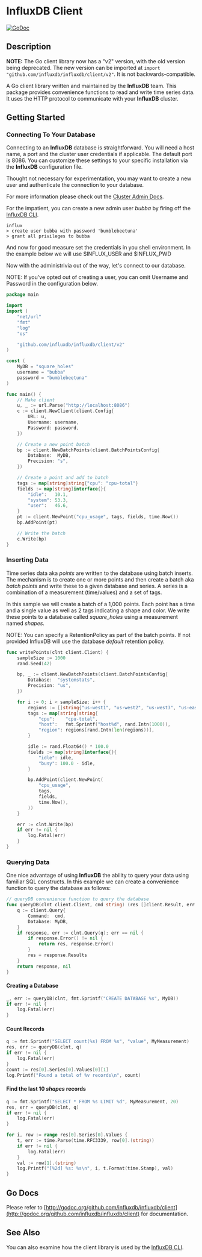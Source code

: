 # InfluxDB Client

[![GoDoc](https://godoc.org/github.com/influxdb/influxdb?status.svg)](http://godoc.org/github.com/influxdb/influxdb/client)

## Description

**NOTE:** The Go client library now has a "v2" version, with the old version
being deprecated. The new version can be imported at
`import "github.com/influxdb/influxdb/client/v2"`. It is not backwards-compatible.

A Go client library written and maintained by the **InfluxDB** team.
This package provides convenience functions to read and write time series data.
It uses the HTTP protocol to communicate with your **InfluxDB** cluster.


## Getting Started

### Connecting To Your Database

Connecting to an **InfluxDB** database is straightforward. You will need a host
name, a port and the cluster user credentials if applicable. The default port is
8086. You can customize these settings to your specific installation via the
**InfluxDB** configuration file.

Thought not necessary for experimentation, you may want to create a new user
and authenticate the connection to your database.

For more information please check out the
[Cluster Admin Docs](http://influxdb.com/docs/v0.9/query_language/database_administration.html).

For the impatient, you can create a new admin user _bubba_ by firing off the
[InfluxDB CLI](https://github.com/influxdb/influxdb/blob/master/cmd/influx/main.go).

```shell
influx
> create user bubba with password 'bumblebeetuna'
> grant all privileges to bubba
```

And now for good measure set the credentials in you shell environment.
In the example below we will use $INFLUX_USER and $INFLUX_PWD

Now with the administrivia out of the way, let's connect to our database.

NOTE: If you've opted out of creating a user, you can omit Username and Password in
the configuration below.

```go
package main

import
import (
	"net/url"
	"fmt"
	"log"
	"os"

	"github.com/influxdb/influxdb/client/v2"
)

const (
	MyDB = "square_holes"
	username = "bubba"
	password = "bumblebeetuna"
)

func main() {
	// Make client
	u, _ := url.Parse("http://localhost:8086")
	c := client.NewClient(client.Config{
		URL: u,
		Username: username,
		Password: password,
	})

	// Create a new point batch
	bp := client.NewBatchPoints(client.BatchPointsConfig{
		Database:  MyDB,
		Precision: "s",
	})

	// Create a point and add to batch
	tags := map[string]string{"cpu": "cpu-total"}
	fields := map[string]interface{}{
		"idle":   10.1,
		"system": 53.3,
		"user":   46.6,
	}
	pt := client.NewPoint("cpu_usage", tags, fields, time.Now())
	bp.AddPoint(pt)

	// Write the batch
	c.Write(bp)
}

```

### Inserting Data

Time series data aka *points* are written to the database using batch inserts.
The mechanism is to create one or more points and then create a batch aka
*batch points* and write these to a given database and series. A series is a
combination of a measurement (time/values) and a set of tags.

In this sample we will create a batch of a 1,000 points. Each point has a time and
a single value as well as 2 tags indicating a shape and color. We write these points
to a database called _square_holes_ using a measurement named _shapes_.

NOTE: You can specify a RetentionPolicy as part of the batch points. If not
provided InfluxDB will use the database _default_ retention policy.

```go
func writePoints(clnt client.Client) {
	sampleSize := 1000
	rand.Seed(42)

	bp, _ := client.NewBatchPoints(client.BatchPointsConfig{
		Database:  "systemstats",
		Precision: "us",
	})

	for i := 0; i < sampleSize; i++ {
		regions := []string{"us-west1", "us-west2", "us-west3", "us-east1"}
		tags := map[string]string{
			"cpu":    "cpu-total",
			"host":   fmt.Sprintf("host%d", rand.Intn(1000)),
			"region": regions[rand.Intn(len(regions))],
		}

		idle := rand.Float64() * 100.0
		fields := map[string]interface{}{
			"idle": idle,
			"busy": 100.0 - idle,
		}

		bp.AddPoint(client.NewPoint(
			"cpu_usage",
			tags,
			fields,
			time.Now(),
		))
	}

	err := clnt.Write(bp)
	if err != nil {
		log.Fatal(err)
	}
}
```


### Querying Data

One nice advantage of using **InfluxDB** the ability to query your data using familiar
SQL constructs. In this example we can create a convenience function to query the database
as follows:

```go
// queryDB convenience function to query the database
func queryDB(clnt client.Client, cmd string) (res []client.Result, err error) {
	q := client.Query{
		Command:  cmd,
		Database: MyDB,
	}
	if response, err := clnt.Query(q); err == nil {
		if response.Error() != nil {
			return res, response.Error()
		}
		res = response.Results
	}
	return response, nil
}
```

#### Creating a Database

```go
_, err := queryDB(clnt, fmt.Sprintf("CREATE DATABASE %s", MyDB))
if err != nil {
	log.Fatal(err)
}
```

#### Count Records

```go
q := fmt.Sprintf("SELECT count(%s) FROM %s", "value", MyMeasurement)
res, err := queryDB(clnt, q)
if err != nil {
	log.Fatal(err)
}
count := res[0].Series[0].Values[0][1]
log.Printf("Found a total of %v records\n", count)
```

#### Find the last 10 _shapes_ records

```go
q := fmt.Sprintf("SELECT * FROM %s LIMIT %d", MyMeasurement, 20)
res, err = queryDB(clnt, q)
if err != nil {
	log.Fatal(err)
}

for i, row := range res[0].Series[0].Values {
	t, err := time.Parse(time.RFC3339, row[0].(string))
	if err != nil {
		log.Fatal(err)
	}
	val := row[1].(string)
	log.Printf("[%2d] %s: %s\n", i, t.Format(time.Stamp), val)
}
```

## Go Docs

Please refer to
[http://godoc.org/github.com/influxdb/influxdb/client](http://godoc.org/github.com/influxdb/influxdb/client)
for documentation.

## See Also

You can also examine how the client library is used by the
[InfluxDB CLI](https://github.com/influxdb/influxdb/blob/master/cmd/influx/main.go).
